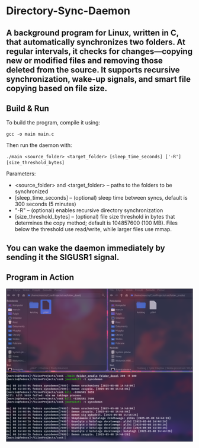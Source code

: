 # Directory-Sync-Daemon
A background program for Linux, written in C, that automatically synchronizes two folders. At regular intervals, it checks for changes—copying new or modified files and removing those deleted from the source. It supports recursive synchronization, wake-up signals, and smart file copying based on file size.
---
## Build & Run
To build the program, compile it using:
```
gcc -o main main.c
```
Then run the daemon with:
```
./main <source_folder> <target_folder> [sleep_time_seconds] ['-R'] [size_threshold_bytes]
```
Parameters:
- <source_folder> and <target_folder> – paths to the folders to be synchronized
- [sleep_time_seconds] – (optional) sleep time between syncs, default is 300 seconds (5 minutes)
- "-R" – (optional) enables recursive directory synchronization
- [size_threshold_bytes] – (optional) file size threshold in bytes that determines the copy method; default is 104857600 (100 MB).
Files below the threshold use read/write, while larger files use mmap.

You can wake the daemon immediately by sending it the SIGUSR1 signal.
---
## Program in Action

![Program Screenshot](Daemon-program.png)
